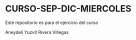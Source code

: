 # CURSO-SEP-DIC-MIERCOLES
Este repositorio es para el ejercicio del curso

Aneydeli Yuzvit Rivera Villegas
